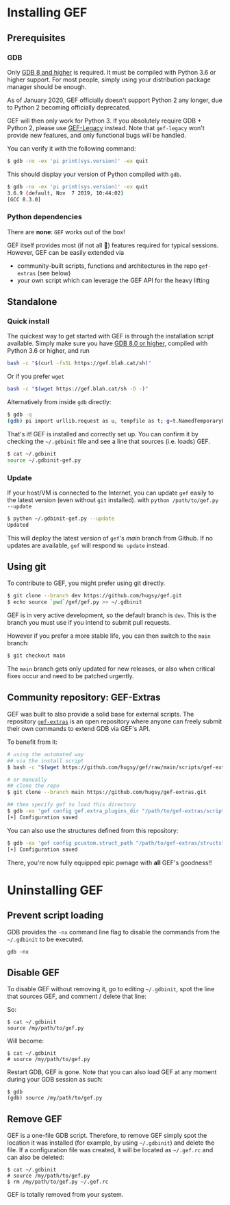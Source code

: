 # Installing GEF

## Prerequisites

### GDB

Only [GDB 8 and higher](https://www.gnu.org/s/gdb) is required. It must be compiled with Python 3.6
or higher support. For most people, simply using your distribution package manager should be enough.

As of January 2020, GEF officially doesn't support Python 2 any longer, due to Python 2 becoming
officially deprecated.

GEF will then only work for Python 3. If you absolutely require GDB + Python 2, please use
[GEF-Legacy](https://github.com/hugsy/gef-legacy) instead. Note that `gef-legacy` won't provide new
features, and only functional bugs will be handled.

You can verify it with the following command:

```bash
$ gdb -nx -ex 'pi print(sys.version)' -ex quit
```

This should display your version of Python compiled with `gdb`.

```bash
$ gdb -nx -ex 'pi print(sys.version)' -ex quit
3.6.9 (default, Nov  7 2019, 10:44:02)
[GCC 8.3.0]
```

### Python dependencies

There are **none**: `GEF` works out of the box!

GEF itself provides most (if not all 🤯) features required for typical sessions. However, GEF can be
easily extended via
- community-built scripts, functions and architectures in the repo
   `gef-extras` (see below)
- your own script which can leverage the GEF API for the heavy lifting


## Standalone

### Quick install

The quickest way to get started with GEF is through the installation script available. Simply make
sure you have [GDB 8.0 or higher](https://www.gnu.org/s/gdb), compiled with Python 3.6 or higher,
and run

```bash
bash -c "$(curl -fsSL https://gef.blah.cat/sh)"
```

Or if you prefer `wget`
```bash
bash -c "$(wget https://gef.blah.cat/sh -O -)"
```

Alternatively from inside `gdb` directly:

```bash
$ gdb -q
(gdb) pi import urllib.request as u, tempfile as t; g=t.NamedTemporaryFile(suffix='-gef.py'); open(g.name, 'wb+').write(u.urlopen('https://tinyurl.com/gef-main').read()); gdb.execute('source %s' % g.name)
```

That's it! GEF is installed and correctly set up. You can confirm it by checking the `~/.gdbinit`
file and see a line that sources (i.e. loads) GEF.

```bash
$ cat ~/.gdbinit
source ~/.gdbinit-gef.py
```


### Update

If your host/VM is connected to the Internet, you can update `gef` easily to the latest version
(even without `git` installed). with `python /path/to/gef.py --update`

```bash
$ python ~/.gdbinit-gef.py --update
Updated
```

This will deploy the latest version of `gef`'s _main_ branch from Github. If no
updates are available, `gef` will respond `No update` instead.

## Using git

To contribute to GEF, you might prefer using git directly.

```bash
$ git clone --branch dev https://github.com/hugsy/gef.git
$ echo source `pwd`/gef/gef.py >> ~/.gdbinit
```

GEF is in very active development, so the default branch is `dev`. This is the
branch you must use if you intend to submit pull requests.

However if you prefer a more stable life, you can then switch to the `main`
branch:

```bash
$ git checkout main
```

The `main` branch gets only updated for new releases, or also when critical
fixes occur and need to be patched urgently.

## Community repository: GEF-Extras

GEF was built to also provide a solid base for external scripts. The repository
[`gef-extras`](https://github.com/hugsy/gef-extras) is an open repository where
anyone can freely submit their own commands to extend GDB via GEF's API.

To benefit from it:
```bash
# using the automated way
## via the install script
$ bash -c "$(wget https://github.com/hugsy/gef/raw/main/scripts/gef-extras.sh -O -)"

# or manually
## clone the repo
$ git clone --branch main https://github.com/hugsy/gef-extras.git

## then specify gef to load this directory
$ gdb -ex 'gef config gef.extra_plugins_dir "/path/to/gef-extras/scripts"' -ex 'gef save' -ex quit
[+] Configuration saved
```

You can also use the structures defined from this repository:

```bash
$ gdb -ex 'gef config pcustom.struct_path "/path/to/gef-extras/structs"' -ex 'gef save' -ex quit
[+] Configuration saved
```

There, you're now fully equipped epic pwnage with **all** GEF's goodness!!


# Uninstalling GEF

## Prevent script loading

GDB provides the `-nx` command line flag to disable the commands from the
`~/.gdbinit` to be executed.

```text
gdb -nx
```

## Disable GEF

To disable GEF without removing it, go to editing `~/.gdbinit`, spot the line
that sources GEF, and comment / delete that line:

So:

```text
$ cat ~/.gdbinit
source /my/path/to/gef.py
```

Will become:
```text
$ cat ~/.gdbinit
# source /my/path/to/gef.py
```

Restart GDB, GEF is gone. Note that you can also load GEF at any moment during
your GDB session as such:

```text
$ gdb
(gdb) source /my/path/to/gef.py
```

## Remove GEF

GEF is a one-file GDB script. Therefore, to remove GEF simply spot the location
it was installed (for example, by using `~/.gdbinit`) and delete the file. If a
configuration file was created, it will be located as `~/.gef.rc` and can also
be deleted:

```text
$ cat ~/.gdbinit
# source /my/path/to/gef.py
$ rm /my/path/to/gef.py ~/.gef.rc
```

GEF is totally removed from your system.
